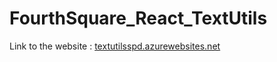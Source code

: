 # FourthSquare_React_TextUtils

Link to the website : [textutilsspd.azurewebsites.net](textutilsspd.azurewebsites.net)

